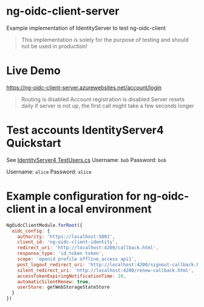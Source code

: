 # ng-oidc-client-server
Example implementation of IdentityServer to test ng-oidc-client

>This implementation is solely for the purpose of testing and should not be used in production!

# Live Demo
https://ng-oidc-client-server.azurewebsites.net/account/login
> Routing is disabled
> Account registration is disabled
> Server resets daily
> if server is not up, the first call might take a few seconds longer


# Test accounts IdentityServer4 Quickstart 
See [IdentityServer4 TestUsers.cs](https://github.com/IdentityServer/IdentityServer4.Demo/blob/master/src/IdentityServer4Demo/Quickstart/TestUsers.cs)
Username: `bob`
Password: `bob`

Username: `alice`
Password: `alice`

# Example configuration for ng-oidc-client in a local environment
```javascript
NgOidcClientModule.forRoot({
  oidc_config: {
    authority: 'https://localhost:5001',
    client_id: 'ng-oidc-client-identity',
    redirect_uri: 'http://localhost:4200/callback.html',
    response_type: 'id_token token',
    scope: 'openid profile offline_access api1',
    post_logout_redirect_uri: 'http://localhost:4200/signout-callback.html',
    silent_redirect_uri: 'http://localhost:4200/renew-callback.html',
    accessTokenExpiringNotificationTime: 10,
    automaticSilentRenew: true,
    userStore: getWebStorageStateStore
  }
})
```
